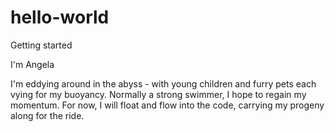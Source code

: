 # hello-world
Getting started

I'm Angela

I'm eddying around in the abyss - with young children and furry pets each vying for my buoyancy. Normally a strong swimmer, I hope to regain my momentum. For now, I will float and flow into the code, carrying my progeny along for the ride.
